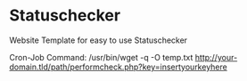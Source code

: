 # Statuschecker
Website Template for easy to use Statuschecker

Cron-Job Command: /usr/bin/wget -q -O temp.txt http://your-domain.tld/path/performcheck.php?key=insertyourkeyhere